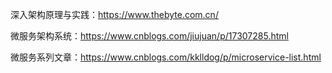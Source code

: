 深入架构原理与实践：https://www.thebyte.com.cn/

微服务架构系统：https://www.cnblogs.com/jiujuan/p/17307285.html

微服务系列文章：https://www.cnblogs.com/kklldog/p/microservice-list.html